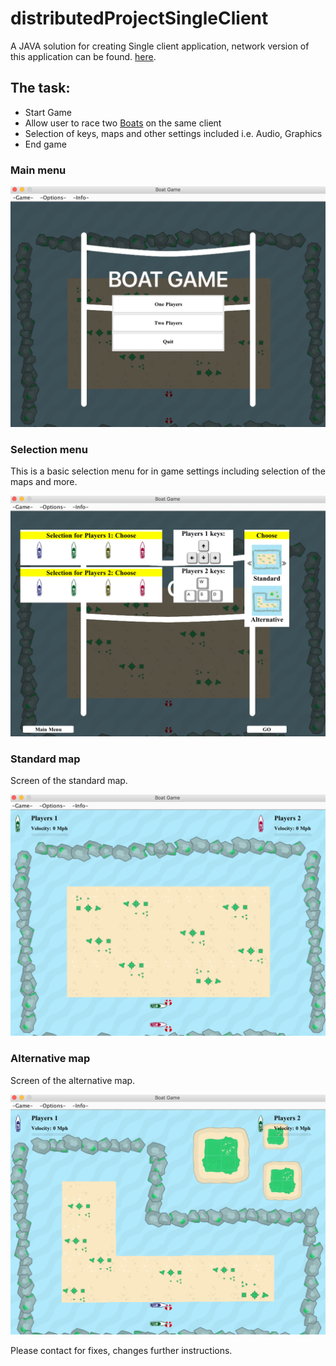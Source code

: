 # distributedProjectSingleClient
<p>A JAVA solution for creating Single client application, network version of this application can be found. <a href="https://github.com/fabianfranklinhuffstead/distributedProjectNetwork">here</a>.</p>

<h2>The task: </h2>
<ul>
  <li>Start Game</li>
  <li>Allow user to race two <a href="https://github.com/fabianfranklinhuffstead/distributedProjectSingleClient/tree/master/src/mainImages/boatanimationimages">Boats</a> on the same client</li>
  <li>Selection of keys, maps and other settings included i.e. Audio, Graphics</li>
  <li>End game</li>
</ul>


<h3>Main menu</h3>
<img src="/src/mainImages/screenshots/main-menu.png">

<h3>Selection menu</h3>
<p>This is a basic selection menu for in game settings including selection  of the maps and more.</p>
<img src="/src/mainImages/screenshots/selection-menu.png">

<h3>Standard map</h3>
<p>Screen of the standard map.</p>
<img src="/src/mainImages/screenshots/standard-map.png">

<h3>Alternative map</h3>
<p>Screen of the alternative map.</p>
<img src="/src/mainImages/screenshots/alternative-map.png">


<p>Please contact for fixes, changes further instructions.</p>
